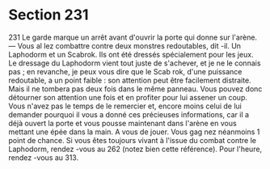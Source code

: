 # Section 231

231
Le garde marque un arrêt avant d'ouvrir la porte qui donne sur
l'arène.
— Vous al lez combattre contre deux monstres redoutables, dit -il.
Un Laphodorm et un Scabrok. Ils ont été dressés spécialement
pour les jeux. Le dressage du Laphodorm vient tout juste de
s'achever, et je ne le connais pas ; en revanche, je peux vous dire
que le Scab rok, d'une puissance redoutable, a un point faible :
son attention peut être facilement distraite. Mais il ne tombera
pas deux fois dans le même panneau. Vous pouvez donc
détourner son attention une fois et en profiter pour lui assener
un coup.
Vous n'avez  pas le temps de le remercier et, encore moins celui
de lui demander pourquoi il vous a donné ces précieuses
informations, car il a déjà ouvert la porte et vous pousse
maintenant dans l'arène en vous mettant une épée dans la main.
A vous de jouer. Vous gag nez néanmoins 1 point de chance.  Si
vous êtes toujours vivant à l'issue du combat contre le
Laphodorm, rendez -vous au 262  (notez bien cette référence).
Pour l'heure, rendez -vous au 313.